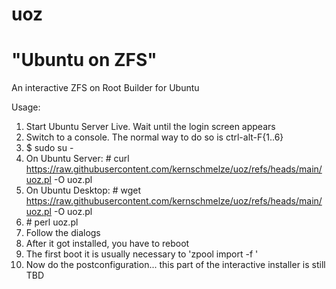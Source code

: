 # uoz
# "Ubuntu on ZFS"
An interactive ZFS on Root Builder for Ubuntu

Usage:

1. Start Ubuntu Server Live. Wait until the login screen appears
2. Switch to a console. The normal way to do so is ctrl-alt-F{1..6}
3. $ sudo su -
4. On Ubuntu Server: \# curl https://raw.githubusercontent.com/kernschmelze/uoz/refs/heads/main/uoz.pl -O uoz.pl 
5. On Ubuntu Desktop: \# wget https://raw.githubusercontent.com/kernschmelze/uoz/refs/heads/main/uoz.pl -O uoz.pl
6. \# perl uoz.pl
8. Follow the dialogs
9. After it got installed, you have to reboot
10. The first boot it is usually necessary to 'zpool import -f <yourpool>'
11. Now do the postconfiguration... this part of the interactive installer is still TBD
